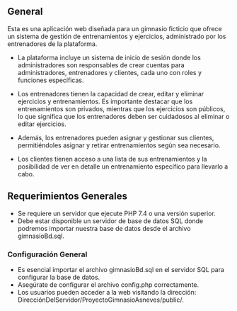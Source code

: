 ## General
Esta es una aplicación web diseñada para un gimnasio ficticio que ofrece un sistema de gestión de entrenamientos y ejercicios, administrado por los entrenadores de la plataforma.

- La plataforma incluye un sistema de inicio de sesión donde los administradores son responsables de crear cuentas para administradores, entrenadores y clientes, cada uno con roles y funciones específicas.

- Los entrenadores tienen la capacidad de crear, editar y eliminar ejercicios y entrenamientos. Es importante destacar que los entrenamientos son privados, mientras que los ejercicios son públicos, lo que significa que los entrenadores deben ser cuidadosos al eliminar o editar ejercicios.

- Además, los entrenadores pueden asignar y gestionar sus clientes, permitiéndoles asignar y retirar entrenamientos según sea necesario.

- Los clientes tienen acceso a una lista de sus entrenamientos y la posibilidad de ver en detalle un entrenamiento específico para llevarlo a cabo.

## Requerimientos Generales
- Se requiere un servidor que ejecute PHP 7.4 o una versión superior.
- Debe estar disponible un servidor de base de datos SQL donde podremos importar nuestra base de datos desde el archivo gimnasioBd.sql.

### Configuración General
- Es esencial importar el archivo gimnasioBd.sql en el servidor SQL para configurar la base de datos.
- Asegúrate de configurar el archivo config.php correctamente.
- Los usuarios pueden acceder a la web visitando la dirección: DirecciónDelServidor/ProyectoGimnasioAsneves/public/.
